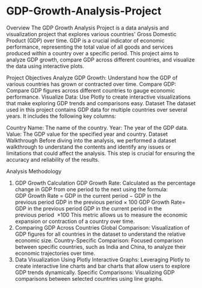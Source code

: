 # GDP-Growth-Analysis-Project
Overview
The GDP Growth Analysis Project is a data analysis and visualization project that explores various countries' Gross Domestic Product (GDP) over time. GDP is a crucial indicator of economic performance, representing the total value of all goods and services produced within a country over a specific period. This project aims to analyze GDP growth, compare GDP across different countries, and visualize the data using interactive plots.

Project Objectives
Analyze GDP Growth: Understand how the GDP of various countries has grown or contracted over time.
Compare GDP: Compare GDP figures across different countries to gauge economic performance.
Visualize Data: Use Plotly to create interactive visualizations that make exploring GDP trends and comparisons easy.
Dataset
The dataset used in this project contains GDP data for multiple countries over several years. It includes the following key columns:

Country Name: The name of the country.
Year: The year of the GDP data.
Value: The GDP value for the specified year and country.
Dataset Walkthrough
Before diving into the analysis, we performed a dataset walkthrough to understand the contents and identify any issues or limitations that could affect the analysis. This step is crucial for ensuring the accuracy and reliability of the results.

Analysis Methodology
1. GDP Growth Calculation
GDP Growth Rate: Calculated as the percentage change in GDP from one period to the next using the formula:
GDP Growth Rate
=
GDP in the current period
−
GDP in the previous period
GDP in the previous period
×
100
GDP Growth Rate= 
GDP in the previous period
GDP in the current period in the previous period
​
 ×100
This metric allows us to measure the economic expansion or contraction of a country over time.
2. Comparing GDP Across Countries
Global Comparison: Visualization of GDP figures for all countries in the dataset to understand the relative economic size.
Country-Specific Comparison: Focused comparison between specific countries, such as India and China, to analyze their economic trajectories over time.
3. Data Visualization Using Plotly
Interactive Graphs: Leveraging Plotly to create interactive line charts and bar charts that allow users to explore GDP trends dynamically.
Specific Comparisons: Visualizing GDP comparisons between selected countries using line graphs.
 
